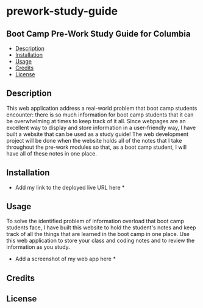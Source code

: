 # prework-study-guide

## Boot Camp Pre-Work Study Guide for Columbia
- [Description](##Description)
- [Installation](##Installation)
- [Usage](##Usage)
- [Credits](##Credits)
- [License](##License)

## Description
This web application address a real-world problem that boot camp students encounter: there is so much information for boot camp students that it can be overwhelming at times to keep track of it all. Since webpages are an excellent way to display and store information in a user-friendly way, I have built a website that can be used as a study guide! The web development project will be done when the website holds all of the notes that I take throughout the pre-work modules so that, as a boot camp student, I will have all of these notes in one place.

## Installation
* Add my link to the deployed live URL here *

## Usage
To solve the identified problem of information overload that boot camp students face, I have built this website to hold the student's notes and keep track of all the things that are learned in the boot camp in one place. Use this web application to store your class and coding notes and to review the information as you study.

* Add a screenshot of my web app here *

## Credits
## License 